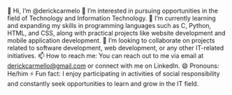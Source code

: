 👋 Hi, I’m @derickcarmelo
👀 I’m interested in pursuing opportunities in the field of Technology and Information Technology.
🌱 I’m currently learning and expanding my skills in programming languages such as C, Python, HTML, and CSS, along with practical projects like website development and mobile application development.
💞️ I’m looking to collaborate on projects related to software development, web development, or any other IT-related initiatives.
📫 How to reach me: You can reach out to me via email at derickcarmello@gmail.com or connect with me on LinkedIn.
😄 Pronouns: He/him
⚡ Fun fact: I enjoy participating in activities of social responsibility and constantly seek opportunities to learn and grow in the IT field.
